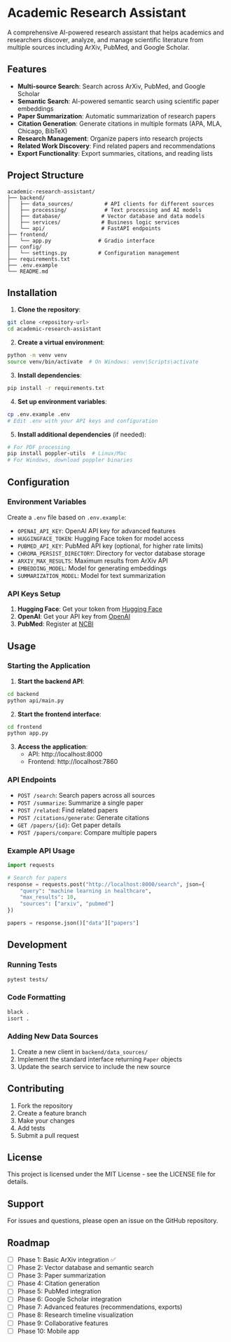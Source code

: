 # Academic Research Assistant

A comprehensive AI-powered research assistant that helps academics and researchers discover, analyze, and manage scientific literature from multiple sources including ArXiv, PubMed, and Google Scholar.

## Features

- **Multi-source Search**: Search across ArXiv, PubMed, and Google Scholar
- **Semantic Search**: AI-powered semantic search using scientific paper embeddings
- **Paper Summarization**: Automatic summarization of research papers
- **Citation Generation**: Generate citations in multiple formats (APA, MLA, Chicago, BibTeX)
- **Research Management**: Organize papers into research projects
- **Related Work Discovery**: Find related papers and recommendations
- **Export Functionality**: Export summaries, citations, and reading lists

## Project Structure

```
academic-research-assistant/
├── backend/
│   ├── data_sources/          # API clients for different sources
│   ├── processing/            # Text processing and AI models
│   ├── database/             # Vector database and data models
│   ├── services/             # Business logic services
│   └── api/                  # FastAPI endpoints
├── frontend/
│   └── app.py               # Gradio interface
├── config/
│   └── settings.py          # Configuration management
├── requirements.txt
├── .env.example
└── README.md
```

## Installation

1. **Clone the repository**:
```bash
git clone <repository-url>
cd academic-research-assistant
```

2. **Create a virtual environment**:
```bash
python -m venv venv
source venv/bin/activate  # On Windows: venv\Scripts\activate
```

3. **Install dependencies**:
```bash
pip install -r requirements.txt
```

4. **Set up environment variables**:
```bash
cp .env.example .env
# Edit .env with your API keys and configuration
```

5. **Install additional dependencies** (if needed):
```bash
# For PDF processing
pip install poppler-utils  # Linux/Mac
# For Windows, download poppler binaries
```

## Configuration

### Environment Variables

Create a `.env` file based on `.env.example`:

- `OPENAI_API_KEY`: OpenAI API key for advanced features
- `HUGGINGFACE_TOKEN`: Hugging Face token for model access
- `PUBMED_API_KEY`: PubMed API key (optional, for higher rate limits)
- `CHROMA_PERSIST_DIRECTORY`: Directory for vector database storage
- `ARXIV_MAX_RESULTS`: Maximum results from ArXiv API
- `EMBEDDING_MODEL`: Model for generating embeddings
- `SUMMARIZATION_MODEL`: Model for text summarization

### API Keys Setup

1. **Hugging Face**: Get your token from [Hugging Face](https://huggingface.co/settings/tokens)
2. **OpenAI**: Get your API key from [OpenAI](https://platform.openai.com/api-keys)
3. **PubMed**: Register at [NCBI](https://www.ncbi.nlm.nih.gov/books/NBK25497/)

## Usage

### Starting the Application

1. **Start the backend API**:
```bash
cd backend
python api/main.py
```

2. **Start the frontend interface**:
```bash
cd frontend
python app.py
```

3. **Access the application**:
   - API: http://localhost:8000
   - Frontend: http://localhost:7860

### API Endpoints

- `POST /search`: Search papers across all sources
- `POST /summarize`: Summarize a single paper
- `POST /related`: Find related papers
- `POST /citations/generate`: Generate citations
- `GET /papers/{id}`: Get paper details
- `POST /papers/compare`: Compare multiple papers

### Example API Usage

```python
import requests

# Search for papers
response = requests.post("http://localhost:8000/search", json={
    "query": "machine learning in healthcare",
    "max_results": 10,
    "sources": ["arxiv", "pubmed"]
})

papers = response.json()["data"]["papers"]
```

## Development

### Running Tests

```bash
pytest tests/
```

### Code Formatting

```bash
black .
isort .
```

### Adding New Data Sources

1. Create a new client in `backend/data_sources/`
2. Implement the standard interface returning `Paper` objects
3. Update the search service to include the new source

## Contributing

1. Fork the repository
2. Create a feature branch
3. Make your changes
4. Add tests
5. Submit a pull request

## License

This project is licensed under the MIT License - see the LICENSE file for details.

## Support

For issues and questions, please open an issue on the GitHub repository.

## Roadmap

- [ ] Phase 1: Basic ArXiv integration ✅
- [ ] Phase 2: Vector database and semantic search
- [ ] Phase 3: Paper summarization
- [ ] Phase 4: Citation generation
- [ ] Phase 5: PubMed integration
- [ ] Phase 6: Google Scholar integration
- [ ] Phase 7: Advanced features (recommendations, exports)
- [ ] Phase 8: Research timeline visualization
- [ ] Phase 9: Collaborative features
- [ ] Phase 10: Mobile app 